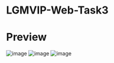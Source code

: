 # LGMVIP-Web-Task3
# Preview
![image](https://user-images.githubusercontent.com/83392438/188472880-1d1c1b26-3309-4a45-bff8-f1da16e2462e.png)
![image](https://user-images.githubusercontent.com/83392438/188472891-f79e0439-0f2a-40f4-8973-781ce42f7f7f.png)
![image](https://user-images.githubusercontent.com/83392438/188472896-8d987711-773d-4085-b796-79f64878e305.png)
